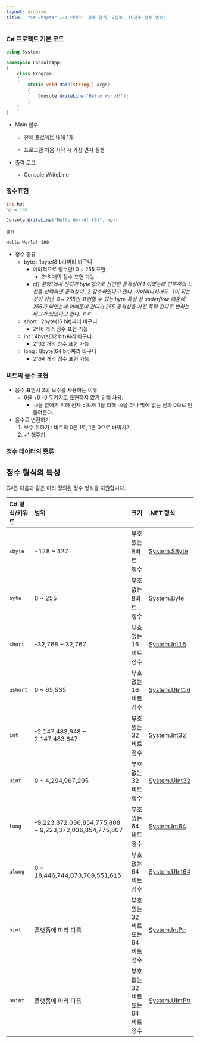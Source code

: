 ```yaml
---
layout: archive
title:  "C# Chapter 1-1 데이터  정수 형식, 2진수, 16진수 정수 범위"
---
```


### C# 프로젝트 기본 코드

```csharp
using System;

namespace ConsoleApp1
{
    class Program
    {
        static void Main(string[] args)
        {
            Console.WriteLine("Hello World!");
        }
    }
}
```

- Main 함수

  - 전체 프로젝트 내에 1개

  - 프로그램 처음 시작 시 가장 먼저 실행

- 출력 로그
  - Console.WriteLine



### 정수표현

```csharp
int hp;
hp = 100;

Console.WriteLine("Hello World! {0}", hp);
```

```
출력

Hello World! 100
```

- 정수 종류
  - byte : 1byte(8 bit)짜리 바구니
    - 예외적으로 양수만! 0 ~ 255 표현
      - 2^8 개의 정수 표현 가능
    - cf) *문명1에서 간디가 byte형으로 선언된 공격성이 1 이였는데 민주주의 노선을 선택하면 공격성이 -2 감소하였다고 한다. 아이러니하게도 -1이 되는 것이 아닌, 0 ~ 255만 표현할 수 있는 byte 특성 상 underflow 때문에 255가 되었는데 이때문에 간디가 255 공격성을 가진 폭력 간디로 변하는 버그가 있었다고 한다. ㄷㄷ*
  - short : 2byte(16 bit)짜리 바구니
    - 2^16 개의 정수 표현 가능
  - int : 4byte(32 bit)짜리 바구니
    - 2^32 개의 정수 표현 가능
  - long : 8byte(64 bit)짜리 바구니
    - 2^64 개의 정수 표현 가능



### 비트의 음수 표현

- 음수 표현시 2의 보수를 사용하는 이유
  - 0을 +0 -0 두가지로 표현하지 않기 위해 사용.
    - `-0`을 없애기 위해 전체 비트에 1을 더해 `-0`을 하나 밖에 없는 진짜 0으로 만들어준다.
- 음수로 변환하기
  1. 보수 취하기 : 비트의 0은 1로, 1은 0으로 바꿔치기
  2. +1 해주기



### 정수 데이터의 종류

## 정수 형식의 특성

C#은 다음과 같은 미리 정의된 정수 형식을 지원합니다.

| C# 형식/키워드 | 범위                                                   | 크기                              | .NET 형식                                                    |
| :------------- | :----------------------------------------------------- | :-------------------------------- | :----------------------------------------------------------- |
| `sbyte`        | -128 ~ 127                                             | 부호 있는 8비트 정수              | [System.SByte](https://docs.microsoft.com/ko-kr/dotnet/api/system.sbyte) |
| `byte`         | 0 ~ 255                                                | 부호 없는 8비트 정수              | [System.Byte](https://docs.microsoft.com/ko-kr/dotnet/api/system.byte) |
| `short`        | –32,768 ~ 32,767                                       | 부호 있는 16비트 정수             | [System.Int16](https://docs.microsoft.com/ko-kr/dotnet/api/system.int16) |
| `ushort`       | 0 ~ 65,535                                             | 부호 없는 16비트 정수             | [System.UInt16](https://docs.microsoft.com/ko-kr/dotnet/api/system.uint16) |
| `int`          | –2,147,483,648 ~ 2,147,483,647                         | 부호 있는 32비트 정수             | [System.Int32](https://docs.microsoft.com/ko-kr/dotnet/api/system.int32) |
| `uint`         | 0 ~ 4,294,967,295                                      | 부호 없는 32비트 정수             | [System.UInt32](https://docs.microsoft.com/ko-kr/dotnet/api/system.uint32) |
| `long`         | –9,223,372,036,854,775,808 ~ 9,223,372,036,854,775,807 | 부호 있는 64비트 정수             | [System.Int64](https://docs.microsoft.com/ko-kr/dotnet/api/system.int64) |
| `ulong`        | 0 ~ 18,446,744,073,709,551,615                         | 부호 없는 64비트 정수             | [System.UInt64](https://docs.microsoft.com/ko-kr/dotnet/api/system.uint64) |
| `nint`         | 플랫폼에 따라 다름                                     | 부호 있는 32비트 또는 64비트 정수 | [System.IntPtr](https://docs.microsoft.com/ko-kr/dotnet/api/system.intptr) |
| `nuint`        | 플랫폼에 따라 다름                                     | 부호 없는 32비트 또는 64비트 정수 | [System.UIntPtr](https://docs.microsoft.com/ko-kr/dotnet/api/system.uintptr) |

